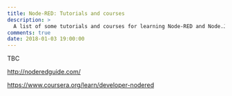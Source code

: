```yaml
---
title: Node-RED: Tutorials and courses
description: >
  A list of some tutorials and courses for learning Node-RED and Node.JS, maybe some web stuff too.
comments: true
date: 2018-01-03 19:00:00
---
```


TBC

http://noderedguide.com/

https://www.coursera.org/learn/developer-nodered
